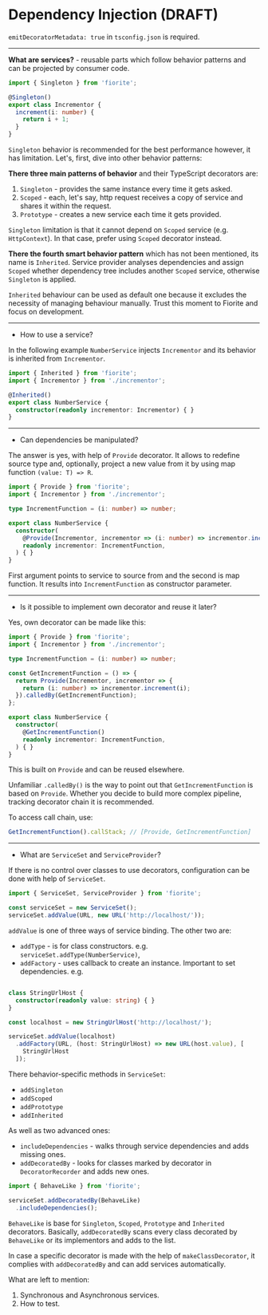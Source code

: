# Dependency Injection (DRAFT)

`emitDecoratorMetadata: true` in `tsconfig.json` is required.

---
**What are services?** - reusable parts which follow behavior patterns and can be projected by consumer code.

```typescript
import { Singleton } from 'fiorite';

@Singleton()
export class Incrementor {
  increment(i: number) {
    return i + 1;
  }
}
```

`Singleton` behavior is recommended for the best performance however, it has limitation. Let's, first, dive into other behavior patterns:

**There three main patterns of behavior** and their TypeScript decorators are:
1. `Singleton` - provides the same instance every time it gets asked.
2. `Scoped` - each, let's say, http request receives a copy of service and shares it within the request.
3. `Prototype` - creates a new service each time it gets provided.

`Singleton` limitation is that it cannot depend on `Scoped` service (e.g. `HttpContext`). 
In that case, prefer using `Scoped` decorator instead.

**There the fourth smart behavior pattern** which has not been mentioned, its name is `Inherited`.
Service provider analyses dependencies and assign `Scoped` whether dependency tree includes another `Scoped` service, otherwise `Singleton` is applied.

`Inherited` behaviour can be used as default one because it excludes the necessity of managing behaviour manually.
Trust this moment to Fiorite and focus on development.

---

- How to use a service?

In the following example `NumberService` injects `Incrementor` and its behavior is inherited from `Incrementor`.

```typescript
import { Inherited } from 'fiorite';
import { Incrementor } from './incrementor';

@Inherited()
export class NumberService {
  constructor(readonly incrementor: Incrementor) { }
}
```

---

- Can dependencies be manipulated?

The answer is yes, with help of `Provide` decorator. 
It allows to redefine source type and, optionally, project a new value from it by using map function `(value: T) => R`.

```typescript
import { Provide } from 'fiorite';
import { Incrementor } from './incrementor';

type IncrementFunction = (i: number) => number;

export class NumberService {
  constructor(
    @Provide(Incrementor, incrementor => (i: number) => incrementor.increment(i))
    readonly incrementor: IncrementFunction,
  ) { }
}
```

First argument points to service to source from and the second is map function. 
It results into `IncrementFunction` as constructor parameter. 

---

- Is it possible to implement own decorator and reuse it later? 

Yes, own decorator can be made like this:

```typescript
import { Provide } from 'fiorite';
import { Incrementor } from './incrementor';

type IncrementFunction = (i: number) => number;

const GetIncrementFunction = () => {
  return Provide(Incrementor, incrementor => {
    return (i: number) => incrementor.increment(i);
  }).calledBy(GetIncrementFunction);
};

export class NumberService {
  constructor(
    @GetIncrementFunction()
    readonly incrementor: IncrementFunction,
  ) { }
}
```

This is built on `Provide` and can be reused elsewhere. 

Unfamiliar `.calledBy()` is the way to point out that `GetIncrementFunction` is based on `Provide`. 
Whether you decide to build more complex pipeline, tracking decorator chain it is recommended. 

To access call chain, use:

```typescript
GetIncrementFunction().callStack; // [Provide, GetIncrementFunction]
```

---

- What are `ServiceSet` and `ServiceProvider`?

If there is no control over classes to use decorators, configuration can be done with help of `ServiceSet`.

```typescript
import { ServiceSet, ServiceProvider } from 'fiorite';

const serviceSet = new ServiceSet();
serviceSet.addValue(URL, new URL('http://localhost/'));
```

`addValue` is one of three ways of service binding. The other two are:
 
- `addType` - is for class constructors. e.g. `serviceSet.addType(NumberService)`,
- `addFactory` - uses callback to create an instance. Important to set dependencies. e.g.

```typescript

class StringUrlHost {
  constructor(readonly value: string) { }
}

const localhost = new StringUrlHost('http://localhost/');

serviceSet.addValue(localhost)
  .addFactory(URL, (host: StringUrlHost) => new URL(host.value), [
    StringUrlHost
  ]);
```

There behavior-specific methods in `ServiceSet`:

- `addSingleton`
- `addScoped`
- `addPrototype`
- `addInherited`

As well as two advanced ones:

- `includeDependencies` - walks through service dependencies and adds missing ones.
- `addDecoratedBy` - looks for classes marked by decorator in `DecoratorRecorder` and adds new ones.

```typescript
import { BehaveLike } from 'fiorite';

serviceSet.addDecoratedBy(BehaveLike)
  .includeDependencies();
```

`BehaveLike` is base for `Singleton`, `Scoped`, `Prototype` and `Inherited` decorators. 
Basically, `addDecoratedBy` scans every class decorated by `BehaveLike` or its implementors and adds to the list.

In case a specific decorator is made with the help of `makeClassDecorator`, it complies with `addDecoratedBy` and can add services automatically.

What are left to mention:
1. Synchronous and Asynchronous services.
2. How to test.
